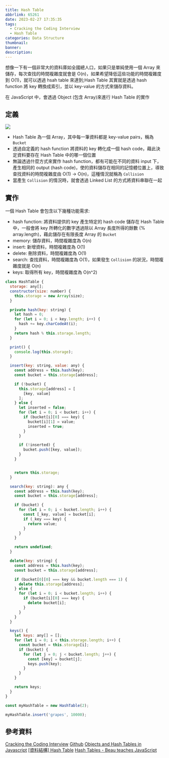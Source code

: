 ```yaml
---
title: Hash Table
abbrlink: 65261
date: 2023-02-27 17:35:35
tags:
  - Cracking the Coding Interview
  - Hash Table
categories: Data Structure
thumbnail:
banner:
description:
---
```


<!-- @format -->

想像一下有一個非常大的資料庫如全國總人口，如果只是單純使用一個 Array 來儲存，每次查找的時間複雜度就會是 O(n)，如果希望降低這些功能的時間複雜度到 O(1)，就可以透過 hsah table 來達到;Hash Table 其實就是透過 hash function 將 key 轉換成索引，並以 key-value 的方式來儲存資料。

<!-- more -->

在 JavaScript 中，會透過 Object (包含 Array)來進行 Hash Table 的實作

## 定義

![](Hash-Table.png)

- Hash Table 為一個 Array，其中每一筆資料都是 key-value pairs，稱為 `Bucket`
- 透過自定義的 hash function 將資料的 key 轉化成一個 hash code，藉此決定資料要存在 Hash Table 中的哪一個位置
- 無論透過什麼方式來實作 hash function，都有可能在不同的資料 input 下，產生相同的 output (hash code)，使的資料儲存在相同的記憶體位置上，導致查找資料的時間複雜度由 O(1) -> O(n)，這種情況就稱為 `Collision`
- 當產生 `Collision` 的情況時，就會透過 Linked List 的方式將資料串聯在一起

## 實作

一個 Hash Table 會包含以下幾種功能需求:

- hash function: 將資料提供的 key 產生特定的 hash code 儲存在 Hash Table 中，一般會將 key 所轉化的數字透過除以 Array 長度所得的餘數 (% array.length)，藉此儲存在有限長度 Array 的 `Bucket`
- memory: 儲存資料，時間複雜度為 O(n)
- insert: 新增資料，時間複雜度為 O(1)
- delete: 刪除資料，時間複雜度為 O(1)
- search: 查找資料，時間複雜度為 O(1)，如果發生 `Collision` 的狀況，時間複雜度就是 O(n)
- keys: 取得所有 key，時間複雜度為 O(n^2)

```js
class HashTable {
  storage: any[];
  constructor(size: number) {
    this.storage = new Array(size);
  }

  private hash(key: string) {
    let hash = 0;
    for (let i = 0; i < key.length; i++) {
      hash += key.charCodeAt(i);
    }
    return hash % this.storage.length;
  }

  print() {
    console.log(this.storage);
  }

  insert(key: string, value: any) {
    const address = this.hash(key);
    const bucket = this.storage[address];

    if (!bucket) {
      this.storage[address] = [
        [key, value]
      ];
    } else {
      let inserted = false;
      for (let i = 0; i < bucket; i++) {
        if (bucket[i][0] === key) {
          bucket[i][1] = value;
          inserted = true;
        }
      }

      if (!inserted) {
        bucket.push([key, value]);
      }
    }


    return this.storage;
  }

  search(key: string): any {
    const address = this.hash(key);
    const bucket = this.storage[address];

    if (bucket) {
      for (let i = 0; i < bucket.length; i++) {
        const [_key, value] = bucket[i];
        if (_key === key) {
          return value;
        }
      }
    }

    return undefined;
  }

  delete(key: string) {
    const address = this.hash(key);
    const bucket = this.storage[address];

    if (bucket[0][0] === key && bucket.length === 1) {
      delete this.storage[address];
    } else {
      for (let i = 0; i < bucket.length; i++) {
        if (bucket[i][0] === key) {
          delete bucket[i];
        }
      }
    }
  }

  keys() {
    let keys: any[] = [];
    for (let i = 0; i < this.storage.length; i++) {
      const bucket = this.storage[i];
      if (bucket) {
        for (let j = 0; j < bucket.length; j++) {
          const [key] = bucket[j];
          keys.push(key);
        }
      }
    }

    return keys;
  }
}

const myHashTable = new HashTable(2);

myHashTable.insert('grapes', 10000);
```

## 參考資料

[Cracking the Coding Interview](https://crackingthecodinginterview.com/)
[Github](https://github.com/Jerry-Yeh/CtCI-6th-Edition-JavaScript/blob/master/data-structure/hash-table.ts)
[Objects and Hash Tables in Javascript](https://codeburst.io/objects-and-hash-tables-in-javascript-a472ad1940d9)
[[資料結構] Hash Table](https://pjchender.dev/dsa/dsa-hash-table/)
[Hash Tables - Beau teaches JavaScript](https://www.youtube.com/watch?v=F95z5Wxd9ks&t=306s)
